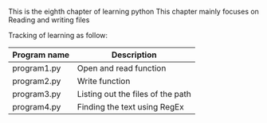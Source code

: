 This is the eighth chapter of learning python
This chapter mainly focuses on Reading and writing files

Tracking of learning as follow:

| Program name | Description |
| ---- | ---- |
| program1.py | Open and read function |
| program2.py | Write function |
| program3.py | Listing out the files of the path |
| program4.py | Finding the text using RegEx |